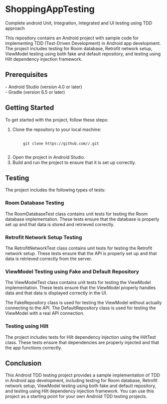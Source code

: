# ShoppingAppTesting
Complete android Unit, Integration, Integrated and UI testing using TDD approach

This repository contains an Android project with sample code for implementing TDD (Test-Driven Development) in Android app development. The project includes testing for Room database, Retrofit network setup, ViewModel testing using both fake and default repository, and testing using Hilt dependency injection framework.

<h2>Prerequisites</h2>
- Android Studio (version 4.0 or later) <br>
- Gradle (version 6.5 or later)
<h2>Getting Started</h2>
To get started with the project, follow these steps:

1. Clone the repository to your local machine:
<pre>
    <code>
        git clone https://github.com/<username>/<repository-name>.git
    </code>
</pre>

2. Open the project in Android Studio.
3. Build and run the project to ensure that it is set up correctly.

<h2>Testing</h2>
The project includes the following types of tests:

<h3>Room Database Testing</h3>
The RoomDatabaseTest class contains unit tests for testing the Room database implementation. These tests ensure that the database is properly set up and that data is stored and retrieved correctly.

<h3>Retrofit Network Setup Testing</h3>
The RetrofitNetworkTest class contains unit tests for testing the Retrofit network setup. These tests ensure that the API is properly set up and that data is retrieved correctly from the server.

<h3>ViewModel Testing using Fake and Default Repository</h3>
The ViewModelTest class contains unit tests for testing the ViewModel implementation. These tests ensure that the ViewModel properly handles data and that data is displayed correctly in the UI.

The FakeRepository class is used for testing the ViewModel without actually connecting to the API. The DefaultRepository class is used for testing the ViewModel with a real API connection.

<h3>Testing using Hilt</h3>
The project includes tests for Hilt dependency injection using the HiltTest class. These tests ensure that dependencies are properly injected and that the app functions correctly.

<h2>Conclusion</h2>
This Android TDD testing project provides a sample implementation of TDD in Android app development, including testing for Room database, Retrofit network setup, ViewModel testing using both fake and default repository, and testing using Hilt dependency injection framework. You can use this project as a starting point for your own Android TDD testing projects.




